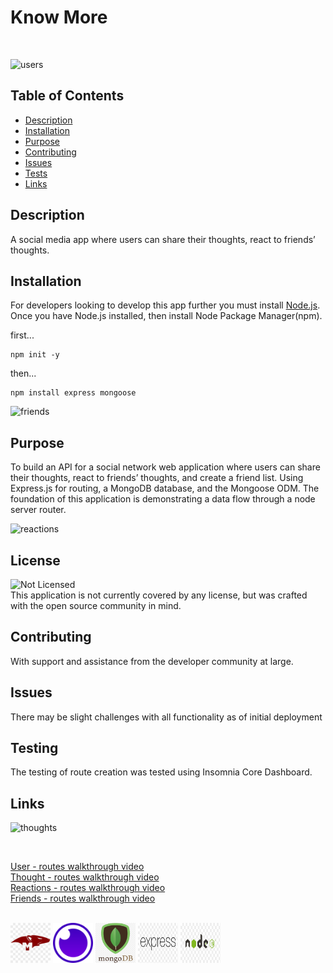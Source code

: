 # Know More

<br>

![users](assets/img/user-routes.gif)

## Table of Contents

- [Description](#description)
- [Installation](#installation)
- [Purpose](#purpose)
- [Contributing](#contributing)
- [Issues](#issues)
- [Tests](#tests)
- [Links](#links)

## Description

A social media app where users can share their thoughts, react to friends’ thoughts.

## Installation

For developers looking to develop this app further you must install [Node.js](https://nodejs.org/en/). Once you have Node.js installed, then install Node Package Manager(npm).

first...

```
npm init -y
```

then...

```
npm install express mongoose
```

![friends](assets/img/friends-routes.gif)

## Purpose

To build an API for a social network web application where users can share their thoughts, react to friends’ thoughts, and create a friend list. Using Express.js for routing, a MongoDB database, and the Mongoose ODM. The foundation of this application is demonstrating a data flow through a node server router.

![reactions](assets/img/reaction-routes.gif)

## License

![Not Licensed](https://img.shields.io/badge/license--tertiary)
<br />
This application is not currently covered by any license, but was crafted with the open source community in mind.

## Contributing

With support and assistance from the developer community at large.

## Issues

There may be slight challenges with all functionality as of initial deployment

## Testing

The testing of route creation was tested using Insomnia Core Dashboard.

## Links

![thoughts](assets/img/thought-routes.gif)

</br>

[User - routes walkthrough video](https://youtu.be/wVESsP6NQUo)
</br>
[Thought - routes walkthrough video](https://youtu.be/21Xv_5vyaRI)
</br>
[Reactions - routes walkthrough video](https://youtu.be/DDTLMCqRWeA)
</br>
[Friends - routes walkthrough video](https://youtu.be/UyoKEtVVda8)

</br>

<img src="assets/img/mongoose-js-logo.png" width="64" height="64">
<img src="assets/img/insomnia-logo.png" width="64" height="64">
<img src="assets/img/mongodb_logo.png" width="64" height="64">
<img src="assets/img/express-js-logo.png" width="64" height="64">
<img src="assets/img/node-js-logo.png" width="64" height="64">
